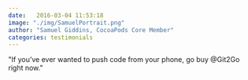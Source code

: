 ```yaml
---
date:   2016-03-04 11:53:18
image: "./img/SamuelPortrait.png"
author: "Samuel Giddins, CocoaPods Core Member"
categories: testimonials
---
```


<span class="blue">"</span>If you’ve ever wanted to push code from your phone, go buy @Git2Go right now.<span class="blue">"</span>

